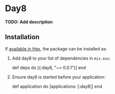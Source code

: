 # Day8

**TODO: Add description**

## Installation

If [available in Hex](https://hex.pm/docs/publish), the package can be installed as:

  1. Add day8 to your list of dependencies in `mix.exs`:

        def deps do
          [{:day8, "~> 0.0.1"}]
        end

  2. Ensure day8 is started before your application:

        def application do
          [applications: [:day8]]
        end
